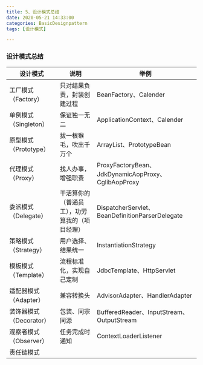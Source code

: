 ```yaml
---
title: 5、设计模式总结
date: 2020-05-21 14:33:00
categories: BasicDesignpattern
tags: [设计模式]

---
```


### 设计模式总结

| 设计模式                | 说明                                           | 举例                                                |
| ----------------------- | ---------------------------------------------- | --------------------------------------------------- |
| 工厂模式（Factory）     | 只对结果负责，封装创建过程                     | BeanFactory、Calender                               |
| 单例模式（Singleton）   | 保证独一无二                                   | ApplicationContext、Calender                        |
| 原型模式（Prototype）   | 拔一根猴毛，吹出千万个                         | ArrayList、PrototypeBean                            |
| 代理模式（Proxy）       | 找人办事，增强职责                             | ProxyFactoryBean、JdkDynamicAopProxy、CglibAopProxy |
| 委派模式（Delegate）    | 干活算你的（普通员工），功劳算我的（项目经理） | DispatcherServlet、BeanDefinitionParserDelegate     |
| 策略模式（Strategy）    | 用户选择、结果统一                             | InstantiationStrategy                               |
| 模板模式（Template）    | 流程标准化，实现自己定制                       | JdbcTemplate、HttpServlet                           |
| 适配器模式（Adapter）   | 兼容转换头                                     | AdvisorAdapter、HandlerAdapter                      |
| 装饰器模式（Decorator） | 包装、同宗同源                                 | BufferedReader、InputStream、OutputStream           |
| 观察者模式（Observer）  | 任务完成时通知                                 | ContextLoaderListener                               |
| 责任链模式              |                                                |                                                     |

